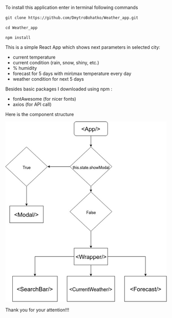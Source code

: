 To install this application enter in terminal following commands

`git clone https://github.com/DmytroBohatko/Weather_app.git`

`cd Weather_app`

`npm install`


This is a simple React App which shows next parameters in selected city:
- current temperature
- current condition (rain, snow, shiny, etc.)
- % humidity
- forecast for 5 days with min\max temperature every day
- weather condition for next 5 days

Besides basic packages I downloaded using npm :
- fontAwesome (for nicer fonts)
- axios (for API call)

Here is the component structure

![Alt text](src/img/Weather_app_components.jpg?raw=true "Component_structure")


Thank you for your attention!!!
